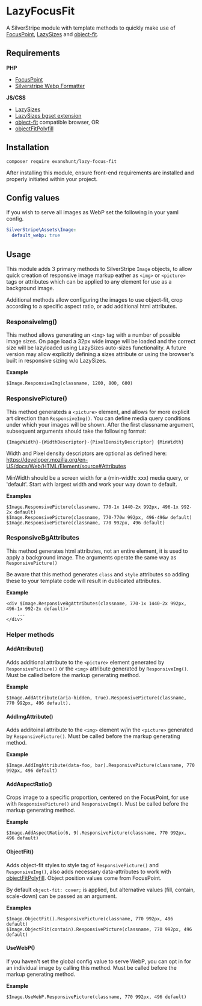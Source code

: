 # LazyFocusFit

A SilverStripe module with template methods to quickly make use of [FocusPoint](https://github.com/jonom/silverstripe-focuspoint), [LazySizes](https://github.com/aFarkas/lazysizes) and [object-fit](https://developer.mozilla.org/en-US/docs/Web/CSS/object-fit).

## Requirements 

**PHP**

* [FocusPoint](https://github.com/jonom/silverstripe-focuspoint)
* [Silverstripe Webp Formatter](https://github.com/bigfork/silverstripe-webp-formatter)

**JS/CSS**

* [LazySizes](https://github.com/aFarkas/lazysizes)
* [LazySizes bgset extension](https://github.com/aFarkas/lazysizes/tree/gh-pages/plugins/bgset)
* [object-fit](https://developer.mozilla.org/en-US/docs/Web/CSS/object-fit) compatible browser, OR
* [objectFitPolyfill](https://github.com/constancecchen/object-fit-polyfill)

## Installation

`composer require evanshunt/lazy-focus-fit`

After installing this module, ensure front-end requirements are installed and properly initiated within your project.

## Config values

If you wish to serve all images as WebP set the following in your yaml config.

```yml
SilverStripe\Assets\Image:
  default_webp: true
```

## Usage

This module adds 3 primary methods to SilverStripe `Image` objects, to allow quick creation of responsive image markup eather as `<img>` or `<picture>` tags or attributes which can be applied to any element for use as a background image.

Additional methods allow configuring the images to use object-fit, crop according to a specific aspect ratio, or add additional html attributes.

### ResponsiveImg()

This method allows generating an `<img>` tag with a number of possible image sizes. On page load a 32px wide image will be loaded and the correct size will be lazyloaded using LazySizes auto-sizes functionality. A future version may allow explicitly defining a sizes attribute or using the browser's built in responsive sizing w/o LazySizes.

**Example**

```$Image.ResponsiveImg(classname, 1200, 800, 600)```

### ResponsivePicture()

This method generateds a `<picture>` element, and allows for more explicit art direction than `ResponsiveImg()`. You can define media query conditions under which your images will be shown. After the first classname argument, subsequent arguments should take the following format:

`{ImageWidth}-{WidthDescriptor}-{PixelDensityDescriptor} {MinWidth}`

Width and Pixel density descriptors are optional as defined here: https://developer.mozilla.org/en-US/docs/Web/HTML/Element/source#Attributes

MinWidth should be a screen width for a (min-width: xxx) media query, or 'default'. Start with largest width and work your way down to default.

**Examples**

```
$Image.ResponsivePicture(classname, 770-1x 1440-2x 992px, 496-1x 992-2x default)
$Image.ResponsivePicture(classname, 770-770w 992px, 496-496w default)
$Image.ResponsivePicture(classname, 770 992px, 496 default)
```

### ResponsiveBgAttributes

This method generates html attributes, not an entire element, it is used to apply a background image. The arguments operate the same way as `ResponsivePicture()`

Be aware that this method generates `class` and `style` attributes so adding these to your template code will result in dublicated attributes.

**Example**

```
<div $Image.ResponsiveBgAttributes(classname, 770-1x 1440-2x 992px, 496-1x 992-2x default)>
    ...
</div>
```

### Helper methods

#### AddAttribute()

Adds additional attribute to the `<picture>` element generated by `ResponsivePicture()` or the `<img>` attribute generated by `ResponsiveImg()`. Must be called before the markup generating method.

**Example**

```
$Image.AddAttribute(aria-hidden, true).ResponsivePicture(classname, 770 992px, 496 default). 
```

#### AddImgAttribute()

Adds additoinal attribute to the `<img>` element w/in the `<picture>` generated by `ResponsivePicture()`. Must be called before the markup generating method.

**Example**

```
$Image.AddImgAttribute(data-foo, bar).ResponsivePicture(classname, 770 992px, 496 default)
```

#### AddAspectRatio()

Crops image to a specific proportion, centered on the FocusPoint, for use with `ResponsivePicture()` and `ResponsiveImg()`. Must be called before the markup generating method.

**Example**

```
$Image.AddAspectRatio(6, 9).ResponsivePicture(classname, 770 992px, 496 default)
```

#### ObjectFit()

Adds object-fit styles to style tag of `ResponsivePicture()` and `ResponsiveImg()`, also adds necessary data-attributes to work with [objectFitPolyfill](https://github.com/constancecchen/object-fit-polyfill). Object position values come from FocusPoint.

By default `object-fit: cover;` is applied, but alternative values (fill, contain, scale-down) can be passed as an argument.

**Examples**

```
$Image.ObjectFit().ResponsivePicture(classname, 770 992px, 496 default)
$Image.ObjectFit(contain).ResponsivePicture(classname, 770 992px, 496 default)
```

#### UseWebP()

If you haven't set the global config value to serve WebP, you can opt in for an individual image by calling this method. Must be called before the markup generating method.

**Example**

```
$Image.UseWebP.ResponsivePicture(classname, 770 992px, 496 default)
```
